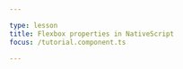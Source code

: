 ```yaml
---

type: lesson  
title: Flexbox properties in NativeScript
focus: /tutorial.component.ts  

---
```


